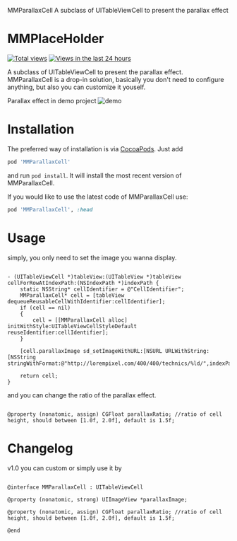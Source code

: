 MMParallaxCell
A subclass of UITableViewCell to present the parallax effect


MMPlaceHolder
=============
[![Total views](https://sourcegraph.com/api/repos/github.com/adad184/MMParallaxCell/.counters/views.png)](https://sourcegraph.com/github.com/adad184/MMParallaxCell)
[![Views in the last 24 hours](https://sourcegraph.com/api/repos/github.com/adad184/MMParallaxCell/.counters/views-24h.png)](https://sourcegraph.com/github.com/adad184/MMParallaxCell)

A subclass of UITableViewCell to present the parallax effect. MMParallaxCell is a drop-in solution, basically you don't need to configure anything, but also you can customize it youself.

Parallax effect in demo project
![demo](https://github.com/adad184/MMParallaxCell/blob/master/DEMO.gif)


Installation
============

The preferred way of installation is via [CocoaPods](http://cocoapods.org). Just add

```ruby
pod 'MMParallaxCell'
```

and run `pod install`. It will install the most recent version of MMParallaxCell.

If you would like to use the latest code of MMParallaxCell use:

```ruby
pod 'MMParallaxCell', :head
```

Usage
===============

simply, you only need to set the image you wanna display.

```objc

- (UITableViewCell *)tableView:(UITableView *)tableView cellForRowAtIndexPath:(NSIndexPath *)indexPath {
    static NSString* cellIdentifier = @"CellIdentifier";
    MMParallaxCell* cell = [tableView dequeueReusableCellWithIdentifier:cellIdentifier];
    if (cell == nil)
    {
        cell = [[MMParallaxCell alloc] initWithStyle:UITableViewCellStyleDefault reuseIdentifier:cellIdentifier];
    }
    
    [cell.parallaxImage sd_setImageWithURL:[NSURL URLWithString:[NSString stringWithFormat:@"http://lorempixel.com/400/400/technics/%ld/",indexPath.row]]];
    
    return cell;
}

```


and you can change the ratio of the parallax effect.

```objc

@property (nonatomic, assign) CGFloat parallaxRatio; //ratio of cell height, should between [1.0f, 2.0f], default is 1.5f;

```
	

Changelog
===============
v1.0  you can custom or simply use it by

```objc

@interface MMParallaxCell : UITableViewCell

@property (nonatomic, strong) UIImageView *parallaxImage;

@property (nonatomic, assign) CGFloat parallaxRatio; //ratio of cell height, should between [1.0f, 2.0f], default is 1.5f;

@end
```


